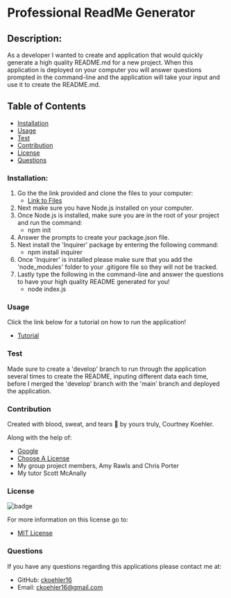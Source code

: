 #  Professional ReadMe Generator

## Description:
As a developer I wanted to create and application that would quickly generate a high quality README.md for a new project. When this application is deployed on your computer you will answer questions prompted in the command-line and the application will take your input and use it to create the README.md.

## Table of Contents
- [Installation](#installation)
- [Usage](#usage)
- [Test](#test)
- [Contribution](#contribution)
- [License](#license)
- [Questions](#questions)

### Installation:
1. Go the the link provided and clone the files to your computer:
    - [Link to Files](https://github.com/ckoehler16/ReadMe-generator)
2. Next make sure you have Node.js installed on your computer.
3. Once Node.js is installed, make sure you are in the root of your project and run the command:
    - npm init
4. Answer the prompts to create your package.json file.
5. Next install the 'Inquirer' package by entering the following command:
    - npm install inquirer
6. Once 'Inquirer' is installed please make sure that you add the 'node_modules' folder to your .gitigore file so they will not be tracked.
7. Lastly type the following in the command-line and answer the questions to have your high quality README generated for you!
    - node index.js


### Usage
Click the link below for a tutorial on how to run the application!
- [Tutorial](https://drive.google.com/file/d/1eP3xZH6EdZkyaBLiio2iTua_j0H3z9yM/view)

### Test
Made sure to create a 'develop' branch to run through the application several times to create the README, inputing different data each time, before I merged the 'develop' branch with the 'main' branch and deployed the application.

### Contribution
Created with blood, sweat, and tears :hot_face: by yours truly, Courtney Koehler.

Along with the help of:
- [Google](https://www.google.com/)
- [Choose A License](https://choosealicense.com/licenses/)
- My group project members, Amy Rawls and Chris Porter
- My tutor Scott McAnally

### License
![badge](https://img.shields.io/badge/License-MIT-success.svg)

For more information on this license go to:
- [MIT License](https://choosealicense.com/licenses/mit/)

### Questions
If you have any questions regarding this applications please contact me at:
- GitHub: [ckoehler16](https://github.com/ckoehler16)
- Email: ckoehler16@gmail.com
